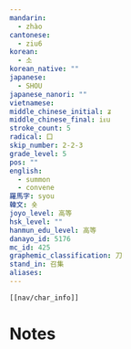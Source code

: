 ```yaml
---
mandarin:
  - zhào
cantonese:
  - ziu6
korean:
  - 소
korean_native: ""
japanese:
  - SHOU
japanese_nanori: ""
vietnamese:
middle_chinese_initial: ʑ
middle_chinese_final: iᴇu
stroke_count: 5
radical: 口
skip_number: 2-2-3
grade_level: 5
pos: ""
english:
  - summon
  - convene
羅馬字: syou
韓文: 숏
joyo_level: 高等
hsk_level: ""
hanmun_edu_level: 高等
danayo_id: 5176
mc_id: 425
graphemic_classification: 刀
stand_in: 召集
aliases:
---
```

```meta-bind-embed
[[nav/char_info]]
```

# Notes

